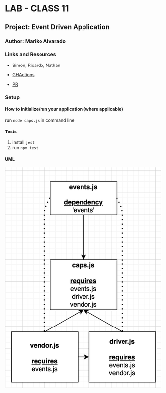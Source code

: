 # LAB - CLASS 11

## Project: Event Driven Application

### Author: Mariko Alvarado

### Links and Resources
-  Simon, Ricardo, Nathan

- [GHActions](https://github.com/Mariko-401-AdvancedJs/CAPS/actions)
- [PR](https://github.com/Mariko-401-AdvancedJs/CAPS/pulls?q=is%3Apr+is%3Aclosed)


### Setup

#### How to initialize/run your application (where applicable)

run `node caps.js` in command line


#### Tests

1. install `jest`
2. run `npm test` 

#### UML

![uml](lab11.png)